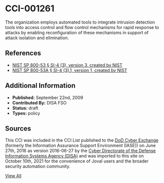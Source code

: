 # CCI-001261

The organization employs automated tools to integrate intrusion detection tools into access control and flow control mechanisms for rapid response to attacks by enabling reconfiguration of these mechanisms in support of attack isolation and elimination.

## References ##

* [NIST SP 800-53 § SI-4 (3), version 3, created by NIST](http://csrc.nist.gov/publications/PubsSPs.html)
* [NIST SP 800-53A § SI-4 (3).1, version 1, created by NIST](http://csrc.nist.gov/publications/PubsSPs.html)


## Additional Information ##

* **Published:** September 22nd, 2009
* **Contributed By:** DISA FSO
* **Status:** draft
* **Types:** policy

## Sources ##

This CCI was included in the CCI List published to the [DoD Cyber Exchange](https://public.cyber.mil/stigs/cci/)
(formerly the Information Assurance Support Environment (IASE)) on June 27th, 2016 as version
2016-06-27 by the [Cyber Directorate of the Defense Information Systems Agency (DISA)](https://public.cyber.mil/about-cyber/)
and was imported to this site on October 10th, 2021 for the convenience of Joval users and the broader
security automation community.

[View All](../README.md)
